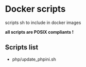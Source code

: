 # Docker scripts

scripts sh to include in docker images

**all scripts are POSIX compliants !**

## Scripts list

- php/update_phpini.sh

